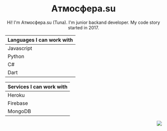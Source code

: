 <h1 align="center">Aтмосфера.su</h1>
<p align="center">Hi! I'm Aтмосфера.su (Tuna). I'm junior backand developer. My code story started in 2017. </p>


|Languages I can work with|
|--------|
|Javascript|
|Python|
|C#|
|Dart|


|Services I can work with|
|-------|
|Heroku|
|Firebase|
|MongoDB|

<a href="https://www.instagram.com/atmosfera_su/" align="right">
<img align="right" src="https://icons.iconarchive.com/icons/designbolts/free-instagram/128/Active-Instagram-3-icon.png">
</a>
